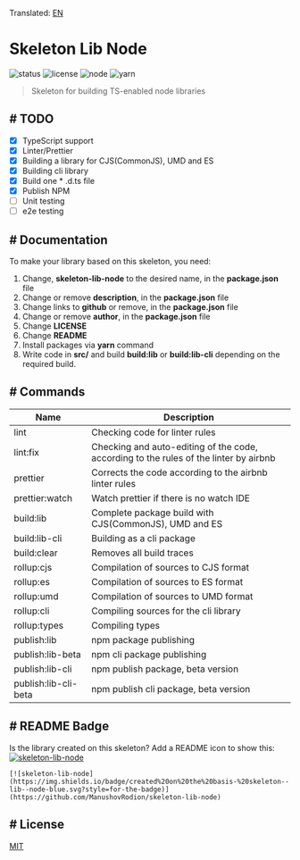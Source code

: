 Translated: [EN](https://github.com/ManushovRodion/skeleton-lib-node/blob/master/README-RU.md)

# Skeleton Lib Node

![status] ![license] ![node] ![yarn]

[license]: https://img.shields.io/github/license/ManushovRodion/skeleton-lib-node?style=for-the-badge
[node]: https://img.shields.io/badge/node-%5E12.22.0%20%7C%7C%20%5E14.17.0%20%7C%7C%20%3E%3D16.0.0-red?style=for-the-badge
[yarn]: https://img.shields.io/badge/yarn-%3E%3D1.22.10-blue?style=for-the-badge
[status]: https://img.shields.io/badge/template-skeleton-9cf?style=for-the-badge

> Skeleton for building TS-enabled node libraries

## # TODO

- [x] TypeScript support
- [x] Linter/Prettier
- [x] Building a library for CJS(CommonJS), UMD and ES
- [x] Building cli library
- [x] Build one \* .d.ts file
- [x] Publish NPM
- [ ] Unit testing
- [ ] e2e testing

## # Documentation

To make your library based on this skeleton, you need:

1. Change, **skeleton-lib-node** to the desired name, in the **package.json** file
2. Change or remove **description**, in the **package.json** file
3. Change links to **github** or remove, in the **package.json** file
4. Change or remove **author**, in the **package.json** file
5. Change **LICENSE**
6. Change **README**
7. Install packages via **yarn** command
8. Write code in **src/** and build **build:lib** or **build:lib-cli** depending on the required build.

## # Commands

| Name                 | Description                                                                           |
| -------------------- | ------------------------------------------------------------------------------------- |
| lint                 | Checking code for linter rules                                                        |
| lint:fix             | Checking and auto-editing of the code, according to the rules of the linter by airbnb |
| prettier             | Corrects the code according to the airbnb linter rules                                |
| prettier:watch       | Watch prettier if there is no watch IDE                                               |
| build:lib            | Complete package build with CJS(CommonJS), UMD and ES                                 |
| build:lib-cli        | Building as a cli package                                                             |
| build:clear          | Removes all build traces                                                              |
| rollup:cjs           | Compilation of sources to CJS format                                                  |
| rollup:es            | Compilation of sources to ES format                                                   |
| rollup:umd           | Compilation of sources to UMD format                                                  |
| rollup:cli           | Compiling sources for the cli library                                                 |
| rollup:types         | Compiling types                                                                       |
| publish:lib          | npm package publishing                                                                |
| publish:lib-beta     | npm cli package publishing                                                            |
| publish:lib-cli      | npm publish package, beta version                                                     |
| publish:lib-cli-beta | npm publish cli package, beta version                                                 |

## # README Badge

Is the library created on this skeleton? Add a README icon to show this: [![skeleton-lib-node](https://img.shields.io/badge/created%20on%20the%20basis-%20skeleton--lib--node-blue.svg?style=for-the-badge)](https://github.com/ManushovRodion/skeleton-lib-node)

```
[![skeleton-lib-node](https://img.shields.io/badge/created%20on%20the%20basis-%20skeleton--lib--node-blue.svg?style=for-the-badge)](https://github.com/ManushovRodion/skeleton-lib-node)
```

## # License

[MIT](https://github.com/ManushovRodion/skeleton-lib-node/blob/master/LICENSE)
